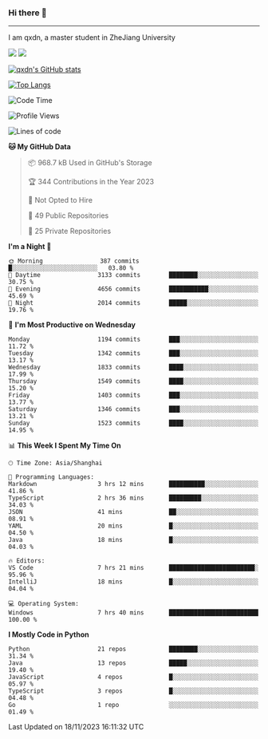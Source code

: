 ### Hi there 👋
---

I am qxdn, a master student in ZheJiang University

[![](https://img.shields.io/badge/blog-qxdn-brightgreen?style=for-the-badge&logo=hexo)](https://qianxu.run) [![](https://img.shields.io/badge/bilibili-qxdn-ff69b4?style=for-the-badge&logo=Bilibili)](https://space.bilibili.com/11674667)


[![qxdn's GitHub stats](https://github-readme-stats.vercel.app/api?username=qxdn&count_private=true&show_icons=true)](https://github.com/qxdn)

[![Top Langs](https://github-readme-stats.vercel.app/api/top-langs/?username=qxdn&layout=compact)](https://github.com/qxdn)

<!--START_SECTION:waka-->
![Code Time](http://img.shields.io/badge/Code%20Time-1%2C251%20hrs%2025%20mins-blue)

![Profile Views](http://img.shields.io/badge/Profile%20Views-13-blue)

![Lines of code](https://img.shields.io/badge/From%20Hello%20World%20I%27ve%20Written-10.9%20million%20lines%20of%20code-blue)

**🐱 My GitHub Data** 

> 📦 968.7 kB Used in GitHub's Storage 
 > 
> 🏆 344 Contributions in the Year 2023
 > 
> 🚫 Not Opted to Hire
 > 
> 📜 49 Public Repositories 
 > 
> 🔑 25 Private Repositories 
 > 
**I'm a Night 🦉** 

```text
🌞 Morning                387 commits         █░░░░░░░░░░░░░░░░░░░░░░░░   03.80 % 
🌆 Daytime                3133 commits        ████████░░░░░░░░░░░░░░░░░   30.75 % 
🌃 Evening                4656 commits        ███████████░░░░░░░░░░░░░░   45.69 % 
🌙 Night                  2014 commits        █████░░░░░░░░░░░░░░░░░░░░   19.76 % 
```
📅 **I'm Most Productive on Wednesday** 

```text
Monday                   1194 commits        ███░░░░░░░░░░░░░░░░░░░░░░   11.72 % 
Tuesday                  1342 commits        ███░░░░░░░░░░░░░░░░░░░░░░   13.17 % 
Wednesday                1833 commits        ████░░░░░░░░░░░░░░░░░░░░░   17.99 % 
Thursday                 1549 commits        ████░░░░░░░░░░░░░░░░░░░░░   15.20 % 
Friday                   1403 commits        ███░░░░░░░░░░░░░░░░░░░░░░   13.77 % 
Saturday                 1346 commits        ███░░░░░░░░░░░░░░░░░░░░░░   13.21 % 
Sunday                   1523 commits        ████░░░░░░░░░░░░░░░░░░░░░   14.95 % 
```


📊 **This Week I Spent My Time On** 

```text
🕑︎ Time Zone: Asia/Shanghai

💬 Programming Languages: 
Markdown                 3 hrs 12 mins       ██████████░░░░░░░░░░░░░░░   41.86 % 
TypeScript               2 hrs 36 mins       █████████░░░░░░░░░░░░░░░░   34.03 % 
JSON                     41 mins             ██░░░░░░░░░░░░░░░░░░░░░░░   08.91 % 
YAML                     20 mins             █░░░░░░░░░░░░░░░░░░░░░░░░   04.50 % 
Java                     18 mins             █░░░░░░░░░░░░░░░░░░░░░░░░   04.03 % 

🔥 Editors: 
VS Code                  7 hrs 21 mins       ████████████████████████░   95.96 % 
IntelliJ                 18 mins             █░░░░░░░░░░░░░░░░░░░░░░░░   04.04 % 

💻 Operating System: 
Windows                  7 hrs 40 mins       █████████████████████████   100.00 % 
```

**I Mostly Code in Python** 

```text
Python                   21 repos            ████████░░░░░░░░░░░░░░░░░   31.34 % 
Java                     13 repos            █████░░░░░░░░░░░░░░░░░░░░   19.40 % 
JavaScript               4 repos             █░░░░░░░░░░░░░░░░░░░░░░░░   05.97 % 
TypeScript               3 repos             █░░░░░░░░░░░░░░░░░░░░░░░░   04.48 % 
Go                       1 repo              ░░░░░░░░░░░░░░░░░░░░░░░░░   01.49 % 
```




 Last Updated on 18/11/2023 16:11:32 UTC
<!--END_SECTION:waka-->

<!--
**qxdn/qxdn** is a ✨ _special_ ✨ repository because its `README.md` (this file) appears on your GitHub profile.

Here are some ideas to get you started:

- 🔭 I’m currently working on ...
- 🌱 I’m currently learning ...
- 👯 I’m looking to collaborate on ...
- 🤔 I’m looking for help with ...
- 💬 Ask me about ...
- 📫 How to reach me: ...
- 😄 Pronouns: ...
- ⚡ Fun fact: ...
-->
